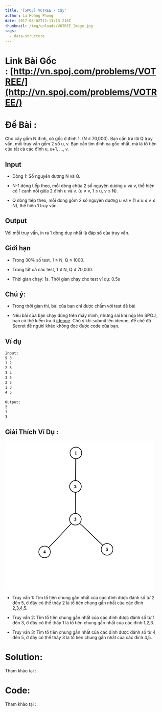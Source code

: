 ```yaml
---
title: '[SPOJ] VOTREE - Cây'
author: La Hoàng Phong
date: 2017-08-02T12:13:13.216Z
thumbnail: /img/uploads/VOTREE_Image.jpg
tags:
  - data-structure
---
```

# Link Bài Gốc : [http://vn.spoj.com/problems/VOTREE/](http://vn.spoj.com/problems/VOTREE/)

# Đề Bài : 

Cho cây gồm N đỉnh, có gốc ở đỉnh 1. (N ≤ 70,000). Bạn cần trả lời Q truy vấn, mỗi truy vấn gồm 2 số u, v. Bạn cần tìm đỉnh xa gốc nhất, mà là tổ tiên của tất cả các đỉnh u, u\+1, ..., v.

## Input

* Dòng 1: Số nguyên dương N và Q.

* N-1 dòng tiếp theo, mỗi dòng chứa 2 số nguyên dương u và v, thể hiện có 1 cạnh nối giữa 2 đỉnh u và v. (u ≠ v, 1 ≤ u, v ≤ N).

* Q dòng tiếp theo, mỗi dòng gồm 2 số nguyên dương u và v (1 ≤ u ≤ v ≤ N), thể hiện 1 truy vấn.

## Output

Với mỗi truy vấn, in ra 1 dòng duy nhất là đáp số của truy vấn.

## Giới hạn

* Trong 30% số test, 1 ≤ N, Q ≤ 1000.

* Trong tất cả các test, 1 ≤ N, Q ≤ 70,000.

* Thời gian chạy: 1s. Thời gian chạy cho test ví dụ: 0.5s

## Chú ý:

* Trong thời gian thi, bài của bạn chỉ được chấm với test đề bài.

* Nếu bài của bạn chạy đúng trên máy mình, nhưng sai khi nộp lên SPOJ, bạn có thể kiểm tra ở [ideone](https://ideone.com/). Chú ý khi submit lên ideone, để chế độ Secret để người khác không đọc được code của bạn.

## Ví dụ

    Input:
    5 3
    1 2
    2 3
    3 4
    3 5
    2 5
    1 3
    4 5
    
    Output:
    2
    1
    3
    

## Giải Thích Ví Dụ : 

![null](/img/uploads/VOTREE_Graph.png)

- Truy vấn 1: Tìm tổ tiên chung gần nhất của các đỉnh được đánh số từ 2 đến 5, ở đây có thể thấy 2 là tổ tiên chung gần nhất của các đỉnh 2,3,4,5.

- Truy vấn 2: Tìm tổ tiên chung gần nhất của các đỉnh được đánh số từ 1 đến 3, ở đây có thể thấy 1 là tổ tiên chung gần nhất của các đỉnh 1,2,3.

- Truy vấn 3: Tìm tổ tiên chung gần nhất của các đỉnh được đánh số từ 4 đến 5, ở đây có thể thấy 3 là tổ tiên chung gần nhất của các đỉnh 4,5.

# Solution:

Tham khảo tại : 

# Code:

Tham khảo tại :
